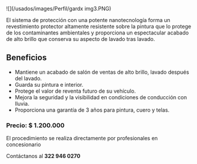 ![](/usados/images/Perfil/gardx img3.PNG)


El sistema de protección con una potente nanotecnología forma un revestimiento protector altamente resistente sobre la pintura que lo protege de los contaminantes ambientales y proporciona un espectacular acabado de alto brillo que conserva su aspecto de lavado tras lavado.

## Beneficios

* Mantiene un acabado de salón de ventas de alto brillo, lavado después del lavado.
* Guarda su pintura e interior.
* Protege el valor de reventa futuro de su vehículo.
* Mejora la seguridad y la visibilidad en condiciones de conducción con lluvia.
* Proporciona una garantía de 3 años para pintura, cuero y telas.

### Precio: $ 1.200.000

El procedimiento se realiza directamente por profesionales en concesionario

Contáctanos al **322 946 0270**




